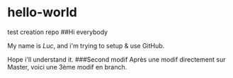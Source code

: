 # hello-world
test creation repo
##Hi everybody

My name is *Luc*, and i'm trying to setup & use GitHub.

Hope i'll understand it.
###Second modif
Après une modif directement sur Master, voici une 3ème modif en branch.


